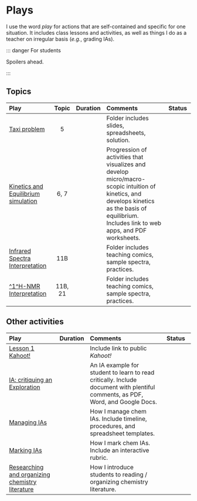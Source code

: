 # Plays

I use the word *play* for actions that are self-contained and specific for one situation.  It includes class lessons and activities, as well as things I do as a teacher on irregular basis (*e.g.*, grading IAs).

::: danger For students

Spoilers ahead.

:::

## Topics

| Play                                           |  Topic  |          Duration          | Comments                                                    |         Status<img width=150/>         |
|:-----------------------------------------------|:-------:|:--------------------------:|:------------------------------------------------------------|:--------------------------------------:|
| [Taxi problem](./plays/taxi/)                  |    5    | <Duration time='70 min' /> | Folder includes slides, spreadsheets, solution.             | <CompletionStatus :percentage='10' />  |
| [Kinetics and Equilibrium simulation](./plays/kineqmsim/)                  |    6, 7    | <Duration time='40+20 min' /> | Progression of activities that visualizes and develop micro/macro-scopic intuition of kinetics, and develops kinetics as the basis of equilibrium.  Includes link to web apps, and PDF worksheets.  | <CompletionStatus :percentage='60' />  |
| [Infrared Spectra Interpretation](./plays/IR/) |   11B   | <Duration time='60 min' /> | Folder includes teaching comics, sample spectra, practices. | <CompletionStatus :percentage='100' /> |
| [^1^H-NMR Interpretation](./plays/NMR/)        | 11B, 21 | <Duration time='80 min' /> | Folder includes teaching comics, sample spectra, practices. | <CompletionStatus :percentage='20' />  |

## Other activities

| Play | Duration | Comments | Status<img width=150/>  |
|:-----|:--------:|:---------|:----------------:|
| [Lesson 1 Kahoot!](./plays/lesson1kahoot/) | <Duration time='15 min' /> | Include link to public _Kahoot!_ | <CompletionStatus :percentage='70' /> |
| [IA: critiquing an Exploration](../../../chem/IA/critique-ex) | <Duration time='25 min' /> | An IA example for student to learn to read critically.  Include document with plentiful comments, as PDF, Word, and Google Docs. | <CompletionStatus :percentage='100' /> |
| [Managing IAs](./plays/managing-IA/) | <Duration time='days' /> | How I manage chem IAs.  Include timeline, procedures, and spreadsheet templates. | <CompletionStatus :percentage='85' /> |
| [Marking IAs](./plays/marking-IA/) | <Duration time='days' /> | How I mark chem IAs.  Include an interactive rubric. | <CompletionStatus :percentage='40' /> |
| [Researching and organizing chemistry literature](./plays/literature/) | <Duration time='70 min' /> | How I introduce students to reading / organizing chemistry literature. | <CompletionStatus :percentage='40' /> |